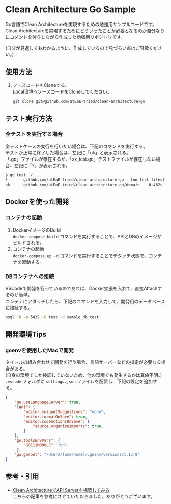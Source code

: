 # Clean Architecture Go Sample
Go言語でClean Architectureを実現するための勉強用サンプルコードです。  
Clean Architectureを実現するためにどういったことが必要となるのか自分なりにコメントを付与しながら作成した勉强用リポジトリです。　 

(自分が見返してもわかるように、作成しているので見づらい点はご容赦ください。)

## 使用方法
1. ソースコードをCloneする.  
   Local環境へソースコードをCloneしてください。
   ```sh
   git clone git@github.com/atEaE-tried/clean-architecture-go
   ```

## テスト実行方法
### 全テストを実行する場合
全テストケースの実行を行いたい場合は、下記のコマンドを実行する。  
テストが正常に終了した場合は、左記に「ok」と表示される。  
「.go」ファイルが存在するが、「xx_test.go」テストファイルが存在しない場合、左記に「?」が表示される。
```sh
$ go test ./...
?       github.com/atEaE-tried/clean-architecture-go   [no test files]
ok      github.com/atEaE-tried/clean-architecture-go/domain    0.462s
```

## Dockerを使った開発
### コンテナの起動
1. DockerイメージのBuild  
   `docker-compose build` コマンドを実行することで、APIとDBのイメージがビルドされる。
2. コンテナの起動  
   `docker-compose up -d` コマンドを実行することでデタッチ状態で、コンテナを起動する。

### DBコンテナへの接続
VSCodeで開発を行っているのであれば、Docker拡張を入れて、直接Attachするのが簡単。  
コンテナにアタッチしたら、下記のコマンドを入力して、開発用のデータベースに接続する。   
```sh
psql -h -p 5432 -U test -d sample_db_test
```

## 開発環境Tips
### goenvを使用したMacで開発
タイトルの組み合わせて開発を行う場合、言語サーバーなどの指定が必要なる場合がある。  
(自身の環境でしか検証していないため、他の環境でも発生するかは真偽不明。)
`.vscode` フォルダに `settings.json` ファイルを配置し、下記の設定を追加する。  
```json
{
    "go.useLanguageServer": true,
    "[go]": {
        "editor.snippetSuggestions": "none",
        "editor.formatOnSave": true,
        "editor.codeActionsOnSave": {
            "source.organizeImports": true,
        }
    },
    "go.toolsEnvVars": {
        "GO111MODULE": "on",
     },
    "go.goroot": "/Users/[username]/.goenv/versions/1.13.0"
}

```


## 参考・引用
- [Clean ArchitectureでAPI Serverを構築してみる](https://qiita.com/hirotakan/items/698c1f5773a3cca6193e)  
  こちらの記事を参考にさせていただきました。ありがとうございます。
